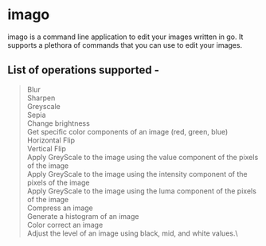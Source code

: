 # imago
imago is a command line application to edit your images written in go.
It supports a plethora of commands that you can use to edit your images.

## List of operations supported -

> Blur\
> Sharpen\
> Greyscale\
> Sepia\
> Change brightness\
> Get specific color components of an image (red, green, blue)\
> Horizontal Flip\
> Vertical Flip\
> Apply GreyScale to the image using the value component of the pixels of the image\
> Apply GreyScale to the image using the intensity component of the pixels of the image\
> Apply GreyScale to the image using the luma component of the pixels of the image\
> Compress an image\
> Generate a histogram of an image\
> Color correct an image\
> Adjust the level of an image using black, mid, and white values.\
